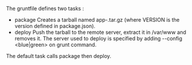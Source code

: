 The gruntfile defines two tasks :
-   package
    Creates a tarball named app-<VERSION>.tar.gz (where VERSION is the version defined in package.json).
-   deploy
    Push the tarball to the remote server, extract it in /var/www and removes it.
    The server used to deploy is specified by adding --config <blue|green> on grunt command.

The default task calls package then deploy.
